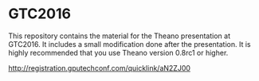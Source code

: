 # GTC2016

This repository contains the material for the Theano presentation at
GTC2016. It includes a small modification done after the presentation. It
is highly recommended that you use Theano version 0.8rc1 or higher.

http://registration.gputechconf.com/quicklink/aN2ZJ00